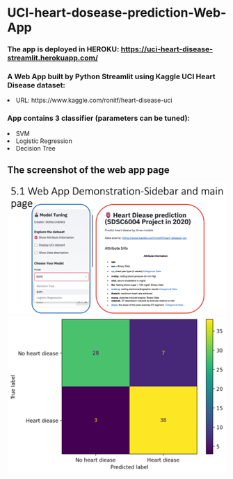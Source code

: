# UCI-heart-dosease-prediction-Web-App

### The app is deployed in HEROKU: https://uci-heart-disease-streamlit.herokuapp.com/

### A Web App built by Python Streamlit using Kaggle UCI Heart Disease dataset:

<li>URL: https://www.kaggle.com/ronitf/heart-disease-uci

### App contains 3 classifier (parameters can be tuned):

<li>SVM

<li>Logistic Regression

<li>Decision Tree

## The screenshot of the web app page
![](screenshot.png)
![](confusion.png)
